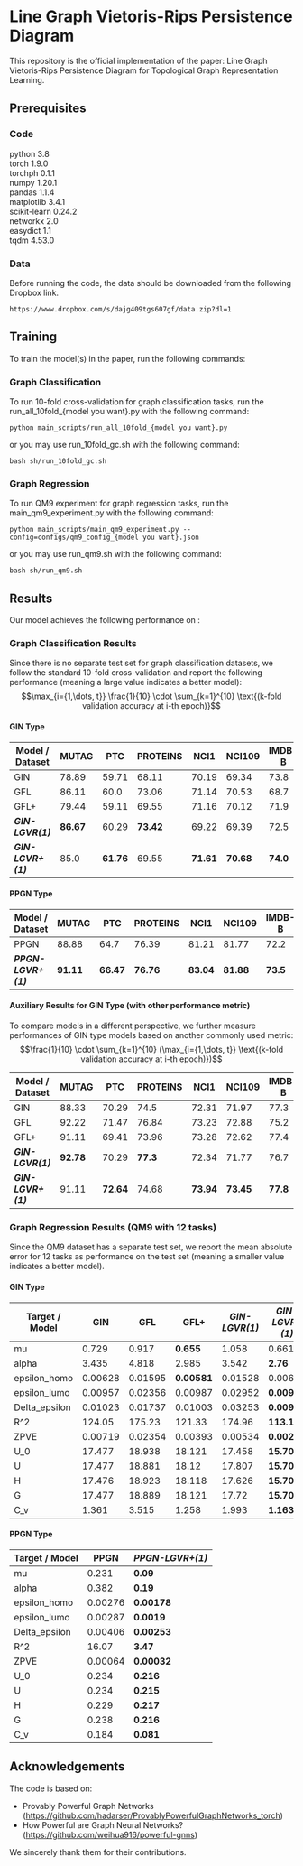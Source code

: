 # Line Graph Vietoris-Rips Persistence Diagram

This repository is the official implementation of the paper: Line Graph Vietoris-Rips Persistence Diagram for Topological Graph Representation Learning. 

## Prerequisites

### Code
python 3.8 \
torch 1.9.0 \
torchph 0.1.1 \
numpy 1.20.1 \
pandas 1.1.4 \
matplotlib 3.4.1 \
scikit-learn 0.24.2 \
networkx 2.0 \
easydict 1.1 \
tqdm 4.53.0

### Data
Before running the code, the data should be downloaded from the following Dropbox link.
```
https://www.dropbox.com/s/dajg409tgs607gf/data.zip?dl=1
```

## Training

To train the model(s) in the paper, run the following commands:

### Graph Classification

To run 10-fold cross-validation for graph classification tasks, run the run_all_10fold_{model you want}.py with the following command:
```
python main_scripts/run_all_10fold_{model you want}.py 
```
or you may use run_10fold_gc.sh with the following command:
```
bash sh/run_10fold_gc.sh
```

### Graph Regression

To run QM9 experiment for graph regression tasks, run the main_qm9_experiment.py with the following command:
```
python main_scripts/main_qm9_experiment.py --config=configs/qm9_config_{model you want}.json
```
or you may use run_qm9.sh with the following command:
```
bash sh/run_qm9.sh
```

## Results

Our model achieves the following performance on :

### Graph Classification Results 
Since there is no separate test set for graph classification datasets, we follow the standard 10-fold cross-validation and report the following performance (meaning a large value indicates a better model):
$$\max_{i={1,\dots, t}} \frac{1}{10} \cdot \sum_{k=1}^{10} \text{(k-fold validation accuracy at i-th epoch)}$$


#### GIN Type
| **Model / Dataset** | **MUTAG**   | **PTC**     | **PROTEINS**  | **NCI1**   | **NCI109** | **IMDB-B** | **IMDB-M** |
|---------------------|-------------|-------------|---------------|------------|------------|-----------|------------|
| GIN                 | 78.89       | 59.71       | 68.11         | 70.19      | 69.34      | 73.8      | 43.8       |
| GFL                 | 86.11       | 60.0        | 73.06         | 71.14      | 70.53      | 68.7      | 44.67      |
| GFL+                | 79.44       | 59.11       | 69.55         | 71.16      | 70.12      | 71.9      | 44.33      |
| ***GIN-LGVR(1)***   | **86.67**   | 60.29       | **73.42**     | 69.22      | 69.39      | 72.5      | 45.47      |
| ***GIN-LGVR+(1)***  | 85.0        | **61.76**   | 69.55         | **71.61**  | **70.68**  | **74.0**  | **45.8**   |

#### PPGN Type
| **Model / Dataset**  | **MUTAG**   | **PTC**    | **PROTEINS** | **NCI1**    | **NCI109**  | **IMDB-B**  | **IMDB-M** |
|----------------------|-------------|------------|--------------|-------------|-------------|-------------|------------|
| PPGN                 | 88.88       | 64.7       | 76.39        | 81.21       | 81.77       | 72.2        | 44.73      |
| ***PPGN-LGVR+(1)***  | **91.11**   | **66.47**  | **76.76**    | **83.04**   | **81.88**   | **73.5**    | **51.0**   |

#### Auxiliary Results for GIN Type (with other performance metric)
To compare models in a different perspective, we further measure performances of GIN type models based on another commonly used metric: $$\frac{1}{10} \cdot \sum_{k=1}^{10} (\max_{i={1,\dots, t}} \text{(k-fold validation accuracy at i-th epoch)})$$

| **Model / Dataset** | **MUTAG**  | **PTC**     | **PROTEINS** | **NCI1**   | **NCI109** | **IMDB-B** | **IMDB-M** |
|---------------------|------------|-------------|--------------|------------|------------|------------|------------|
| GIN                 | 88.33      | 70.29       | 74.5         | 72.31      | 71.97      | 77.3       | 50.0       |
| GFL                 | 92.22      | 71.47       | 76.84        | 73.23      | 72.88      | 75.2       | 49.6       |
| GFL+                | 91.11      | 69.41       | 73.96        | 73.28      | 72.62      | 77.4       | 51.0       |
| ***GIN-LGVR(1)***   | **92.78**  | 70.29       | **77.3**     | 72.34      | 71.77      | 76.7       | 50.07      |
| ***GIN-LGVR+(1)***  | 91.11      | **72.64**   | 74.68        | **73.94**  | **73.45**  | **77.8**   | **52.0**   |



### Graph Regression Results (QM9 with 12 tasks)
Since the QM9 dataset has a separate test set, we report the mean absolute error for 12 tasks as performance on the test set (meaning a smaller value indicates a better model).

#### GIN Type
| **Target / Model** | GIN     | GFL     | GFL+         | ***GIN-LGVR(1)***   | ***GIN-LGVR+(1)***  |
|--------------------|---------|---------|--------------|---------------------|---------------------|
| mu                 | 0.729   | 0.917   | **0.655**    | 1.058               | 0.661               |
| alpha              | 3.435   | 4.818   | 2.985        | 3.542               | **2.76**            |
| epsilon_homo       | 0.00628 | 0.01595 | **0.00581**  | 0.01528             | 0.00683             |
| epsilon_lumo       | 0.00957 | 0.02356 | 0.00987      | 0.02952             | **0.00911**         |
| Delta_epsilon      | 0.01023 | 0.01737 | 0.01003      | 0.03253             | **0.00931**         |
| R^2                | 124.05  | 175.23  | 121.33       | 174.96              | **113.1**           |
| ZPVE               | 0.00719 | 0.02354 | 0.00393      | 0.00534             | **0.0026**          |
| U_0                | 17.477  | 18.938  | 18.121       | 17.458              | **15.705**          |
| U                  | 17.477  | 18.881  | 18.12        | 17.807              | **15.706**          |
| H                  | 17.476  | 18.923  | 18.118       | 17.626              | **15.705**          |
| G                  | 17.477  | 18.889  | 18.121       | 17.72               | **15.708**          |
| C_v                | 1.361   | 3.515   | 1.258        | 1.993               | **1.163**           |

#### PPGN Type
| **Target / Model** | PPGN    | ***PPGN-LGVR+(1)*** |
|--------------------|---------|---------------------|
| mu                 | 0.231   | **0.09**            |
| alpha              | 0.382   | **0.19**            |
| epsilon_homo       | 0.00276 | **0.00178**         |
| epsilon_lumo       | 0.00287 | **0.0019**          |
| Delta_epsilon      | 0.00406 | **0.00253**         |
| R^2                | 16.07   | **3.47**            |
| ZPVE               | 0.00064 | **0.00032**         |
| U_0                | 0.234   | **0.216**           |
| U                  | 0.234   | **0.215**           |
| H                  | 0.229   | **0.217**           |
| G                  | 0.238   | **0.216**           |
| C_v                | 0.184   | **0.081**           |



## Acknowledgements

The code is based on:

* Provably Powerful Graph Networks
  (https://github.com/hadarser/ProvablyPowerfulGraphNetworks_torch)
* How Powerful are Graph Neural Networks?
  (https://github.com/weihua916/powerful-gnns)

We sincerely thank them for their contributions.
